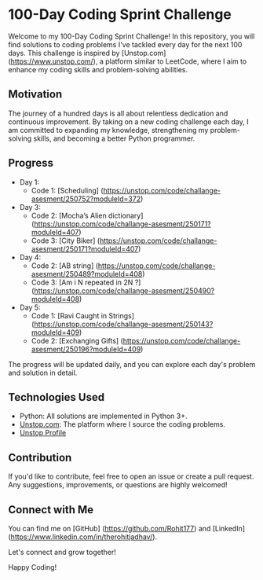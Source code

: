 # 100-Day Coding Sprint Challenge

Welcome to my 100-Day Coding Sprint Challenge! In this repository, you will find solutions to coding problems I've tackled every day for the next 100 days. This challenge is inspired by [Unstop.com] (https://www.unstop.com/), a platform similar to LeetCode, where I aim to enhance my coding skills and problem-solving abilities.

## Motivation

The journey of a hundred days is all about relentless dedication and continuous improvement. By taking on a new coding challenge each day, I am committed to expanding my knowledge, strengthening my problem-solving skills, and becoming a better Python programmer.

## Progress

- Day 1:  
  - Code 1: [Scheduling] (https://unstop.com/code/challange-asesment/250752?moduleId=372)
- Day 3:  
  - Code 2: [Mocha’s Alien dictionary] (https://unstop.com/code/challange-asesment/250171?moduleId=407)
  - Code 3: [City Biker] (https://unstop.com/code/challange-asesment/250171?moduleId=407)
- Day 4:  
  - Code 2: [AB string] (https://unstop.com/code/challange-asesment/250489?moduleId=408)
  - Code 3: [Am i N repeated in 2N ?] (https://unstop.com/code/challange-asesment/250490?moduleId=408)
- Day 5:  
  - Code 1: [Ravi Caught in Strings] (https://unstop.com/code/challange-asesment/250143?moduleId=409)
  - Code 2: [Exchanging Gifts] (https://unstop.com/code/challange-asesment/250196?moduleId=409)


The progress will be updated daily, and you can explore each day's problem and solution in detail.

## Technologies Used

- Python: All solutions are implemented in Python 3+.
- [Unstop.com](https://www.unstop.com/): The platform where I source the coding problems.
- [Unstop Profile](https://unstop.com/u/therohitjadhav)

## Contribution

If you'd like to contribute, feel free to open an issue or create a pull request. Any suggestions, improvements, or questions are highly welcomed!

## Connect with Me

You can find me on [GitHub] (https://github.com/Rohit177) and [LinkedIn] (https://www.linkedin.com/in/therohitjadhav/). 

Let's connect and grow together!

Happy Coding!
